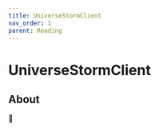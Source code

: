```yaml
---
title: UniverseStormClient
nav_order: 1
parent: Reading
---
```


# UniverseStormClient

## About

 🔗
